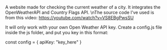 A website made for checking the current weather of a city. It integrates the OpenWeatherAPI and Country Flags API.
\nThe source code I've used is from this video: https://youtube.com/watch?v=VS8EBgPwsSU

It will only work with your own Open Weather API key. Create a config.js file inside the js folder, and put you key in this format:

const config = {
  apiKey: "key_here"
}
